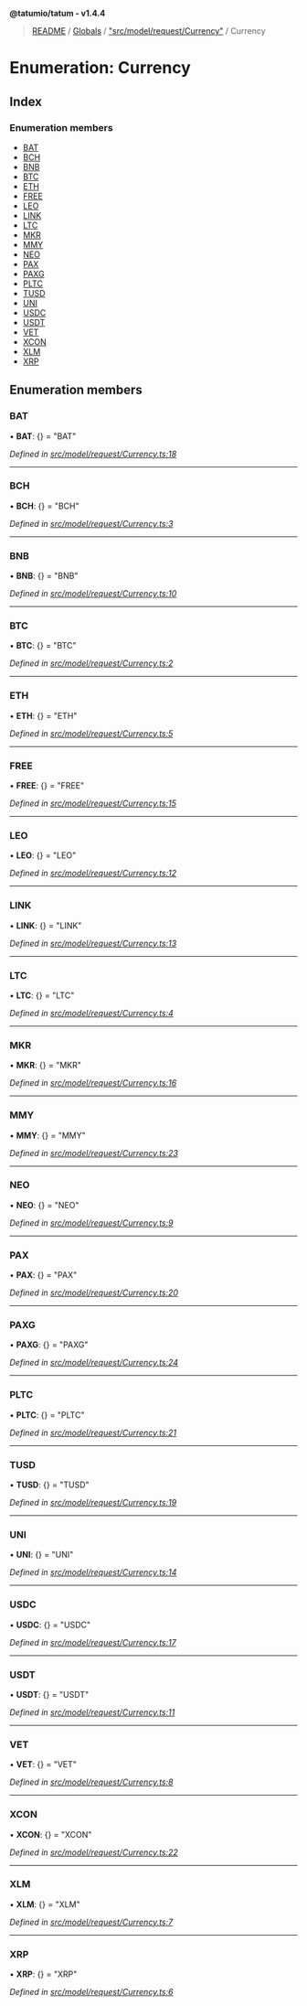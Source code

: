 **@tatumio/tatum - v1.4.4**

> [README](../README.md) / [Globals](../globals.md) / ["src/model/request/Currency"](../modules/_src_model_request_currency_.md) / Currency

# Enumeration: Currency

## Index

### Enumeration members

* [BAT](_src_model_request_currency_.currency.md#bat)
* [BCH](_src_model_request_currency_.currency.md#bch)
* [BNB](_src_model_request_currency_.currency.md#bnb)
* [BTC](_src_model_request_currency_.currency.md#btc)
* [ETH](_src_model_request_currency_.currency.md#eth)
* [FREE](_src_model_request_currency_.currency.md#free)
* [LEO](_src_model_request_currency_.currency.md#leo)
* [LINK](_src_model_request_currency_.currency.md#link)
* [LTC](_src_model_request_currency_.currency.md#ltc)
* [MKR](_src_model_request_currency_.currency.md#mkr)
* [MMY](_src_model_request_currency_.currency.md#mmy)
* [NEO](_src_model_request_currency_.currency.md#neo)
* [PAX](_src_model_request_currency_.currency.md#pax)
* [PAXG](_src_model_request_currency_.currency.md#paxg)
* [PLTC](_src_model_request_currency_.currency.md#pltc)
* [TUSD](_src_model_request_currency_.currency.md#tusd)
* [UNI](_src_model_request_currency_.currency.md#uni)
* [USDC](_src_model_request_currency_.currency.md#usdc)
* [USDT](_src_model_request_currency_.currency.md#usdt)
* [VET](_src_model_request_currency_.currency.md#vet)
* [XCON](_src_model_request_currency_.currency.md#xcon)
* [XLM](_src_model_request_currency_.currency.md#xlm)
* [XRP](_src_model_request_currency_.currency.md#xrp)

## Enumeration members

### BAT

•  **BAT**: {} = "BAT"

*Defined in [src/model/request/Currency.ts:18](https://github.com/tatumio/tatum-js/blob/c5d1e16/src/model/request/Currency.ts#L18)*

___

### BCH

•  **BCH**: {} = "BCH"

*Defined in [src/model/request/Currency.ts:3](https://github.com/tatumio/tatum-js/blob/c5d1e16/src/model/request/Currency.ts#L3)*

___

### BNB

•  **BNB**: {} = "BNB"

*Defined in [src/model/request/Currency.ts:10](https://github.com/tatumio/tatum-js/blob/c5d1e16/src/model/request/Currency.ts#L10)*

___

### BTC

•  **BTC**: {} = "BTC"

*Defined in [src/model/request/Currency.ts:2](https://github.com/tatumio/tatum-js/blob/c5d1e16/src/model/request/Currency.ts#L2)*

___

### ETH

•  **ETH**: {} = "ETH"

*Defined in [src/model/request/Currency.ts:5](https://github.com/tatumio/tatum-js/blob/c5d1e16/src/model/request/Currency.ts#L5)*

___

### FREE

•  **FREE**: {} = "FREE"

*Defined in [src/model/request/Currency.ts:15](https://github.com/tatumio/tatum-js/blob/c5d1e16/src/model/request/Currency.ts#L15)*

___

### LEO

•  **LEO**: {} = "LEO"

*Defined in [src/model/request/Currency.ts:12](https://github.com/tatumio/tatum-js/blob/c5d1e16/src/model/request/Currency.ts#L12)*

___

### LINK

•  **LINK**: {} = "LINK"

*Defined in [src/model/request/Currency.ts:13](https://github.com/tatumio/tatum-js/blob/c5d1e16/src/model/request/Currency.ts#L13)*

___

### LTC

•  **LTC**: {} = "LTC"

*Defined in [src/model/request/Currency.ts:4](https://github.com/tatumio/tatum-js/blob/c5d1e16/src/model/request/Currency.ts#L4)*

___

### MKR

•  **MKR**: {} = "MKR"

*Defined in [src/model/request/Currency.ts:16](https://github.com/tatumio/tatum-js/blob/c5d1e16/src/model/request/Currency.ts#L16)*

___

### MMY

•  **MMY**: {} = "MMY"

*Defined in [src/model/request/Currency.ts:23](https://github.com/tatumio/tatum-js/blob/c5d1e16/src/model/request/Currency.ts#L23)*

___

### NEO

•  **NEO**: {} = "NEO"

*Defined in [src/model/request/Currency.ts:9](https://github.com/tatumio/tatum-js/blob/c5d1e16/src/model/request/Currency.ts#L9)*

___

### PAX

•  **PAX**: {} = "PAX"

*Defined in [src/model/request/Currency.ts:20](https://github.com/tatumio/tatum-js/blob/c5d1e16/src/model/request/Currency.ts#L20)*

___

### PAXG

•  **PAXG**: {} = "PAXG"

*Defined in [src/model/request/Currency.ts:24](https://github.com/tatumio/tatum-js/blob/c5d1e16/src/model/request/Currency.ts#L24)*

___

### PLTC

•  **PLTC**: {} = "PLTC"

*Defined in [src/model/request/Currency.ts:21](https://github.com/tatumio/tatum-js/blob/c5d1e16/src/model/request/Currency.ts#L21)*

___

### TUSD

•  **TUSD**: {} = "TUSD"

*Defined in [src/model/request/Currency.ts:19](https://github.com/tatumio/tatum-js/blob/c5d1e16/src/model/request/Currency.ts#L19)*

___

### UNI

•  **UNI**: {} = "UNI"

*Defined in [src/model/request/Currency.ts:14](https://github.com/tatumio/tatum-js/blob/c5d1e16/src/model/request/Currency.ts#L14)*

___

### USDC

•  **USDC**: {} = "USDC"

*Defined in [src/model/request/Currency.ts:17](https://github.com/tatumio/tatum-js/blob/c5d1e16/src/model/request/Currency.ts#L17)*

___

### USDT

•  **USDT**: {} = "USDT"

*Defined in [src/model/request/Currency.ts:11](https://github.com/tatumio/tatum-js/blob/c5d1e16/src/model/request/Currency.ts#L11)*

___

### VET

•  **VET**: {} = "VET"

*Defined in [src/model/request/Currency.ts:8](https://github.com/tatumio/tatum-js/blob/c5d1e16/src/model/request/Currency.ts#L8)*

___

### XCON

•  **XCON**: {} = "XCON"

*Defined in [src/model/request/Currency.ts:22](https://github.com/tatumio/tatum-js/blob/c5d1e16/src/model/request/Currency.ts#L22)*

___

### XLM

•  **XLM**: {} = "XLM"

*Defined in [src/model/request/Currency.ts:7](https://github.com/tatumio/tatum-js/blob/c5d1e16/src/model/request/Currency.ts#L7)*

___

### XRP

•  **XRP**: {} = "XRP"

*Defined in [src/model/request/Currency.ts:6](https://github.com/tatumio/tatum-js/blob/c5d1e16/src/model/request/Currency.ts#L6)*
